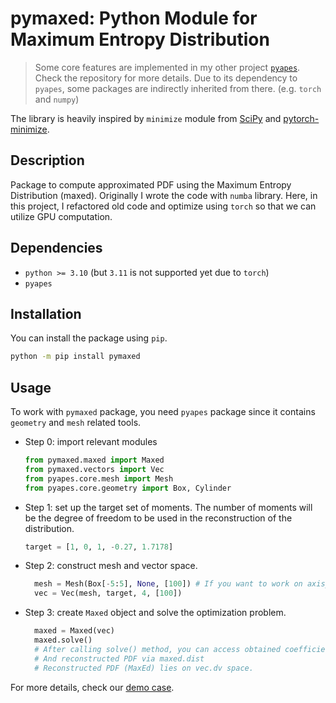 # pymaxed: Python Module for Maximum Entropy Distribution

> Some core features are implemented in my other project [`pyapes`](https://github.com/kyoungseoun-chung/pyapes). Check the repository for more details. Due to its dependency to `pyapes`, some packages are indirectly inherited from there. (e.g. `torch` and `numpy`)

The library is heavily inspired by `minimize` module from [SciPy](https://docs.scipy.org/doc/scipy/reference/generated/scipy.optimize.minimize.html) and [pytorch-minimize](https://github.com/rfeinman/pytorch-minimize).

## Description

Package to compute approximated PDF using the Maximum Entropy Distribution (maxed).
Originally I wrote the code with `numba` library. Here, in this project, I refactored old code and optimize using `torch` so that we can utilize GPU computation.

## Dependencies

- `python >= 3.10` (but `3.11` is not supported yet due to `torch`)
- `pyapes`

## Installation

You can install the package using `pip`.

```bash
python -m pip install pymaxed
```

## Usage

To work with `pymaxed` package, you need `pyapes` package since it contains `geometry` and `mesh` related tools.

* Step 0: import relevant modules

  ```python
  from pymaxed.maxed import Maxed
  from pymaxed.vectors import Vec
  from pyapes.core.mesh import Mesh
  from pyapes.core.geometry import Box, Cylinder
  ```

* Step 1: set up the target set of moments. The number of moments will be the degree of freedom to be used in the reconstruction of the distribution.

  ```python
  target = [1, 0, 1, -0.27, 1.7178]
  ```

* Step 2: construct mesh and vector space.

  ```python
    mesh = Mesh(Box[-5:5], None, [100]) # If you want to work on axisymmetric domain, use Cylinder instead
    vec = Vec(mesh, target, 4, [100])
  ```
  
* Step 3: create `Maxed` object and solve the optimization problem.

  ```python
    maxed = Maxed(vec)
    maxed.solve()
    # After calling solve() method, you can access obtained coefficients via maxed.coeffs
    # And reconstructed PDF via maxed.dist
    # Reconstructed PDF (MaxEd) lies on vec.dv space.
  ```

For more details, check our [demo case](./demo/maxed.ipynb).
